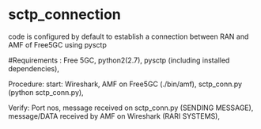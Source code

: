 # sctp_connection
code is configured by default to establish a connection between RAN and AMF of Free5GC using pysctp 

#Requirements :
    Free 5GC,
    python2(2.7),
    pysctp (including installed dependencies),

Procedure:
start: 
    Wireshark,
    AMF on Free5GC (./bin/amf),
    sctp_conn.py (python sctp_conn.py),

Verify:
Port nos,
message received on sctp_conn.py (SENDING MESSAGE),
message/DATA received by AMF on Wireshark (RARI SYSTEMS),

